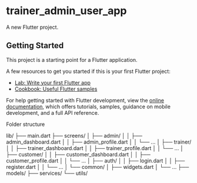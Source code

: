 # trainer_admin_user_app

A new Flutter project.

## Getting Started

This project is a starting point for a Flutter application.

A few resources to get you started if this is your first Flutter project:

- [Lab: Write your first Flutter app](https://docs.flutter.dev/get-started/codelab)
- [Cookbook: Useful Flutter samples](https://docs.flutter.dev/cookbook)

For help getting started with Flutter development, view the
[online documentation](https://docs.flutter.dev/), which offers tutorials,
samples, guidance on mobile development, and a full API reference.

Folder structure

lib/
├── main.dart
├── screens/
│   ├── admin/
│   │   ├── admin_dashboard.dart
│   │   ├── admin_profile.dart
│   │   └── ...
│   ├── trainer/
│   │   ├── trainer_dashboard.dart
│   │   ├── trainer_profile.dart
│   │   └── ...
│   ├── customer/
│   │   ├── customer_dashboard.dart
│   │   ├── customer_profile.dart
│   │   └── ...
│   ├── auth/
│   │   ├── login.dart
│   │   ├── register.dart
│   │   └── ...
│   └── common/
│       ├── widgets.dart
│       └── ...
├── models/
├── services/
└── utils/
